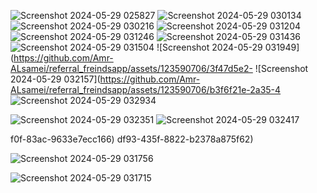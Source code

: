 ![Screenshot 2024-05-29 025827](https://github.com/Amr-ALsamei/referral_freindsapp/assets/123590706/c30eeccd-bfaa-4adf-9fb9-46335a580ffb)
![Screenshot 2024-05-29 030134](https://github.com/Amr-ALsamei/referral_freindsapp/assets/123590706/6e032b09-8c08-4807-b2b5-b052f701cf63)
![Screenshot 2024-05-29 030216](https://github.com/Amr-ALsamei/referral_freindsapp/assets/123590706/3050ca71-7873-4b20-b12e-88f9969cbed6)
![Screenshot 2024-05-29 031204](https://github.com/Amr-ALsamei/referral_freindsapp/assets/123590706/b62a721e-e0a2-4f69-b9d4-f7405fa67e17)
![Screenshot 2024-05-29 031246](https://github.com/Amr-ALsamei/referral_freindsapp/assets/123590706/05617228-6627-433b-a6b9-da4258fcde23)
![Screenshot 2024-05-29 031436](https://github.com/Amr-ALsamei/referral_freindsapp/assets/123590706/dd17db1a-edbf-4f5c-979e-9eccd25033b4)
![Screenshot 2024-05-29 031504](https://github.com/Amr-ALsamei/referral_freindsapp/assets/123590706/99bde820-71f4-4a4b-8c23-9627914e1032)
![Screenshot 2024-05-29 031949](https://github.com/Amr-ALsamei/referral_freindsapp/assets/123590706/3f47d5e2-
![Screenshot 2024-05-29 032157](https://github.com/Amr-ALsamei/referral_freindsapp/assets/123590706/b3f6f21e-2a35-4
![Screenshot 2024-05-29 032934](https://github.com/Amr-ALsamei/referral_freindsapp/assets/123590706/185259f1-4164-4d3f-bc8b-2a37d783550b)

![Screenshot 2024-05-29 032351](https://github.com/Amr-ALsamei/referral_freindsapp/assets/123590706/81921a68-fa51-43fc-97b0-dc13aa66167e)
![Screenshot 2024-05-29 032417](https://github.com/Amr-ALsamei/referral_freindsapp/assets/123590706/721a103d-b026-43a7-a041-8ffb69ccd572)

f0f-83ac-9633e7ecc166)
df93-435f-8822-b2378a875f62)

![Screenshot 2024-05-29 031756](https://github.com/Amr-ALsamei/referral_freindsapp/assets/123590706/bda7ed4b-75d3-475e-9f38-2be33ce46d3e)

![Screenshot 2024-05-29 031715](https://github.com/Amr-ALsamei/referral_freindsapp/assets/123590706/47ee3a23-c94f-4cb5-a6b2-7c087668f250)
